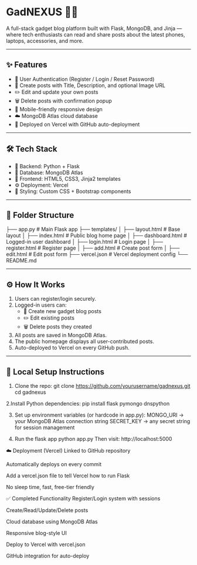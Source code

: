 # GadNEXUS 🧠📱  
A full-stack gadget blog platform built with Flask, MongoDB, and Jinja — where tech enthusiasts can read and share posts about the latest phones, laptops, accessories, and more.

---

## ✨ Features

- 🔐 User Authentication (Register / Login / Reset Password)
- 📝 Create posts with Title, Description, and optional Image URL
- ✏️ Edit and update your own posts
- 🗑️ Delete posts with confirmation popup
- 📱 Mobile-friendly responsive design
- ☁️ MongoDB Atlas cloud database
- 🚀 Deployed on Vercel with GitHub auto-deployment

---

## 🛠 Tech Stack

- 🧠 Backend: Python + Flask
- 💾 Database: MongoDB Atlas
- 🎨 Frontend: HTML5, CSS3, Jinja2 templates
- ⚙️ Deployment: Vercel
- 🧩 Styling: Custom CSS + Bootstrap components

---

## 📁 Folder Structure

├── app.py # Main Flask app
├── templates/
│ ├── layout.html # Base layout
│ ├── index.html # Public blog home page
│ ├── dashboard.html # Logged-in user dashboard
│ ├── login.html # Login page
│ ├── register.html # Register page
│ ├── add.html # Create post form
│ ├── edit.html # Edit post form
├── vercel.json # Vercel deployment config
└── README.md

---

## ⚙️ How It Works

1. Users can register/login securely.
2. Logged-in users can:
   - 📝 Create new gadget blog posts
   - ✏️ Edit existing posts
   - 🗑️ Delete posts they created
3. All posts are saved in MongoDB Atlas.
4. The public homepage displays all user-contributed posts.
5. Auto-deployed to Vercel on every GitHub push.

---

## 🔧 Local Setup Instructions

1. Clone the repo:
  git clone https://github.com/yourusername/gadnexus.git
  cd gadnexus

2.Install Python dependencies:
  pip install flask pymongo dnspython

3. Set up environment variables (or hardcode in app.py):
  MONGO_URI → your MongoDB Atlas connection string
  SECRET_KEY → any secret string for session management

4. Run the flask app
  python app.py
  Then visit: http://localhost:5000

☁️ Deployment (Vercel)
Linked to GitHub repository

Automatically deploys on every commit

Add a vercel.json file to tell Vercel how to run Flask

No sleep time, fast, free-tier friendly

✅ Completed Functionality
 Register/Login system with sessions

 Create/Read/Update/Delete posts

 Cloud database using MongoDB Atlas

 Responsive blog-style UI

 Deploy to Vercel with vercel.json

 GitHub integration for auto-deploy

